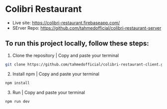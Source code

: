 # Colibri Restaurant

- Live site: https://colibri-restaurant.firebaseapp.com/
- SErver Repo: https://github.com/tahmedofficial/colibri-restaurant-server

## To run this project locally, follow these steps:

1. Clone the repository | Copy and paste your terminal
 ```bash
 git clone https://github.com/tahmedofficial/colibri-restaurant-client.git
```

2. Install npm | Copy and paste your terminal
 ```bash
 npm install
```

3. Run | Copy and paste your terminal
 ```bash
 npm run dev
```